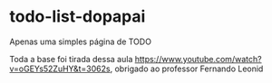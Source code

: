 # todo-list-dopapai

Apenas uma simples página de TODO





Toda a base foi tirada dessa aula https://www.youtube.com/watch?v=oGEYs52ZuHY&t=3062s, obrigado ao professor Fernando Leonid